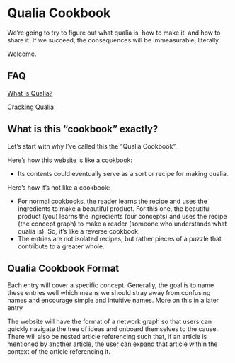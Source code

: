 # Qualia Cookbook

We’re going to try to figure out what qualia is, how to make it, and how to share it. If we succeed, the consequences will be immeasurable, literally. 

Welcome.

## FAQ

[What is Qualia?](https://www.notion.so/What-is-Qualia-5faacb8d2dbb40a89c47f02b48bc43c7?pvs=21)

[Cracking Qualia](https://www.notion.so/Cracking-Qualia-3af805bb71494d839b23ae7e0e228008?pvs=21)

## What is this “cookbook” exactly?

Let’s start with why I’ve called this the “Qualia Cookbook”.

Here’s how this website is like a cookbook:

- Its contents could eventually serve as a sort or recipe for making qualia.

Here’s how it’s not like a cookbook: 

- For normal cookbooks, the reader learns the recipe and uses the ingredients to make a beautiful product. For this one, the beautiful product (you) learns the ingredients (our concepts) and uses the recipe (the concept graph) to make a reader (someone who understands what qualia is). So, it’s like a reverse cookbook.
- The entries are not isolated recipes, but rather pieces of a puzzle that contribute to a greater whole.

## Qualia Cookbook Format

Each entry will cover a specific concept. Generally, the goal is to name these entries well which means we should stray away from confusing names and encourage simple and intuitive names. More on this in a later entry

The website will have the format of a network graph so that users can quickly navigate the tree of ideas and onboard themselves to the cause. There will also be nested article referencing such that, if an article is mentioned
by another article, the user can expand that article within the context of the article referencing it.
